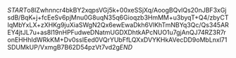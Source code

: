 $START$o8IZwhnncr4bkBY2xqpsVGj5k+00xeSSjXq/AoogBQvlQs20nJBF3xGjsdB/BqK+j+fcEeSv6pjMnu0G8uqN35q6Gioqzb3HmMM+u3byqT+Q4/zbyCTIqMbYxLX+zXHKg9juXiaSWgN2Qx6ewEwaDkh6VlKhTmNBYq3Qc/Qs345AREY4jtJL7u+as8l19nHPFudweDNatmUGDXDhtkAPcNUO1u7gjAnQJ74RZ3R7ronEHHhIdWRkKM+Dv0ssIEed0VQrYUbFfLQXxDVYKHkAVecDD9oMbLnxl71SDUMkUP/VxmgB7B62D54pzVt7vd2g$END$